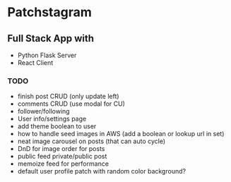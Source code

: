 # Patchstagram

## Full Stack App with
- Python Flask Server
- React Client


### TODO
- finish post CRUD (only update left)
- comments CRUD  (use modal for CU)
- follower/following
- User info/settings page
- add theme boolean to user
- how to handle seed images in AWS (add a boolean or lookup url in set)
- neat image carousel on posts (that can auto cycle)
- DnD for image order for posts
- public feed private/public post
- memoize feed for performance
- default user profile patch with random color background?




